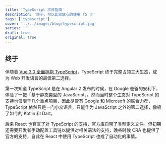 ```yaml
---
title: 'TypeScript 次日指南'
description: '终于，可以比较放心的使用 TS 了'
tags: ['typescript']
cover: '../../images/blog/typescript.jpg'
series: ''
draft: true
original: true
---
```


## 终于

伴随着 [Vue 3.0 全面拥抱 TypeScript](https://www.vuejs.org)，TypeScript 终于完整占领三大生态，成为 Web 开发语言的最佳第二选择。

第一次知道 TypeScript 是在 Angular 2 发布的时候，在 Google 爸爸的安利下，体验了一把「基于静态类型的 JavaScript」。然而当时整个生态对 TypeScript 的支持也仅限于几个重点项目，因此尽管有 Google 和 Microsoft 的联合力荐，TypeScript 依然只是一门小众语言，只能作为 JavaScript 之外的第二选择，像极了如今的 Kotlin 和 Dart。

后来 React 也官宣了对 TypeScript 的支持，官方库自带了类型定义文件。但初期还需要开发者手动配置工具链以提供对相关语法的支持，晚些时候 CRA 也提供了官方的支持，自此在 React 中使用 TypeScript 也成了自动化的事情。
